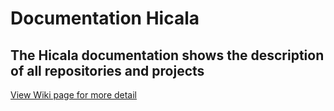 # Documentation Hicala

## The Hicala documentation shows the description of all repositories and projects

[View Wiki page for more detail]( https://github.com/hicala/documentation-hicala/wiki/Home)

